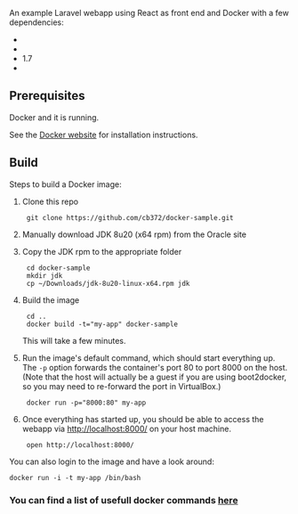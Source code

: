 An example Laravel webapp using React as front end and Docker with  a few dependencies:

 * 
 * 
 *  1.7
 * 

Prerequisites
-----

Docker and it is running.

See the [Docker website](http://www.docker.io/gettingstarted/#h_installation) for installation instructions.

Build
-----

Steps to build a Docker image:

1. Clone this repo

        git clone https://github.com/cb372/docker-sample.git

2. Manually download JDK 8u20 (x64 rpm) from the Oracle site

3. Copy the JDK rpm to the appropriate folder

        cd docker-sample
        mkdir jdk
        cp ~/Downloads/jdk-8u20-linux-x64.rpm jdk

4. Build the image

        cd ..
        docker build -t="my-app" docker-sample

    This will take a few minutes.

5. Run the image's default command, which should start everything up. The `-p` option forwards the container's port 80 to port 8000 on the host. (Note that the host will actually be a guest if you are using boot2docker, so you may need to re-forward the port in VirtualBox.)

        docker run -p="8000:80" my-app

6. Once everything has started up, you should be able to access the webapp via [http://localhost:8000/](http://localhost:8000/) on your host machine.

        open http://localhost:8000/

You can also login to the image and have a look around:

    docker run -i -t my-app /bin/bash


### You can find a list of usefull docker commands [here](https://gist.github.com/garystafford/f0bd5f696399d4d7df0f)